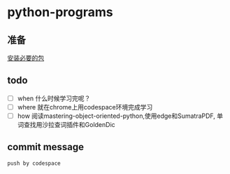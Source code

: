 # python-programs

## 准备
[安装必要的包](https://github.com/PacktPublishing/Mastering-Object-Oriented-Python-Second-Edition/blob/master/Chapter_1/getting_started.rst)

## todo
- [ ] when 什么时候学习完呢？
- [ ] where 就在chrome上用codespace环境完成学习 
- [ ] how 阅读mastering-object-oriented-python,使用edge和SumatraPDF, 单词查找用沙拉查词插件和GoldenDic

## commit message
```
push by codespace
```